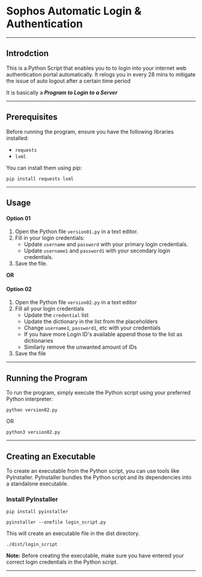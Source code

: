 # Sophos Automatic Login & Authentication

***
## Introdction

This is a Python Script that enables you to to login into your internet web authentication portal automatically. It relogs you in every 28 mins to mitigate the issue of auto logout after a certain time period

It is basically a _**Program to Login to a Server**_

***
## Prerequisites

Before running the program, ensure you have the following libraries installed:

- `requests`
- `lxml`

You can install them using pip:

```shell
pip install requests lxml
```

***
## Usage

#### Option 01 

1. Open the Python file `version01.py` in a text editor.
2. Fill in your login credentials:
    - Update `username` and `password` with your primary login credentials.
    - Update `username1` and `password1` with your secondary login credentials.
3. Save the file.

**OR**

#### Option 02

1. Open the Python file `version02.py` in a text editor
2. Fill all your login credentials
	- Update the `credential` list
	- Update the dictionary in the list from the placeholders
	- Change `username1`, `password1`, etc with your credentials
	- If you have more Login ID's available append those to the list as dictionaries 
	- Similarly remove the unwanted amount of IDs
3. Save the file

***
## Running the Program

To run the program, simply execute the Python script using your preferred Python interpreter:

```shell
python version02.py
```

OR

```shell
python3 version02.py
```

***
## Creating an Executable

To create an executable from the Python script, you can use tools like PyInstaller. PyInstaller bundles the Python script and its dependencies into a standalone executable.

### Install PyInstaller

```shell
pip install pyinstaller
```

```shell
pyinstaller --onefile login_script.py
```

This will create an executable file in the dist directory.

```shell
./dist/login_script
```

**Note:** Before creating the executable, make sure you have entered your correct login credentials in the Python script.

***